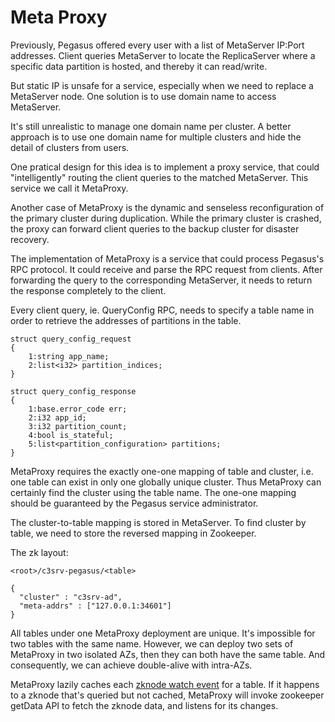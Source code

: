 # Meta Proxy

Previously, Pegasus offered every user with a list of MetaServer IP:Port addresses. Client queries MetaServer to locate the ReplicaServer where a specific data partition is hosted, and thereby it can read/write. 

But static IP is unsafe for a service, especially when we need to replace a MetaServer node. One solution is to use domain name to access MetaServer.

It's still unrealistic to manage one domain name per cluster. A better approach is to use one domain name for multiple clusters and hide the detail of clusters from users.

One pratical design for this idea is to implement a proxy service, that could "intelligently" routing the client queries to the matched MetaServer. This service we call it MetaProxy.

Another case of MetaProxy is the dynamic and senseless reconfiguration of the primary cluster during duplication. While the primary cluster is crashed, the proxy can forward client queries to the backup cluster for disaster recovery.

The implementation of MetaProxy is a service that could process Pegasus's RPC protocol. It could receive and parse the RPC request from clients. After forwarding the query to the corresponding MetaServer, it needs to return the response completely to the client.

Every client query, ie. QueryConfig RPC, needs to specify a table name in order to retrieve the addresses of partitions in the table. 

```thrift
struct query_config_request
{
    1:string app_name;
    2:list<i32> partition_indices;
}

struct query_config_response
{
    1:base.error_code err;
    2:i32 app_id;
    3:i32 partition_count;
    4:bool is_stateful;
    5:list<partition_configuration> partitions;
}
```

MetaProxy requires the exactly one-one mapping of table and cluster, i.e. one table can exist in only one globally unique cluster. Thus MetaProxy can certainly find the cluster using the table name.
The one-one mapping should be guaranteed by the Pegasus service administrator.

The cluster-to-table mapping is stored in MetaServer. To find cluster by table, we need to store the reversed mapping in Zookeeper.

The zk layout:

```
<root>/c3srv-pegasus/<table>

{
  "cluster" : "c3srv-ad",
  "meta-addrs" : ["127.0.0.1:34601"]
}
```

All tables under one MetaProxy deployment are unique. It's impossible for two tables with the same name. However, we can deploy two sets of MetaProxy in two isolated AZs, then they can both have the same table. And consequently, we can achieve double-alive with intra-AZs.

MetaProxy lazily caches each [zknode watch event](https://zookeeper.apache.org/doc/r3.3.5/zookeeperProgrammers.html#ch_zkWatches) for a table. If it happens to a zknode that's queried but not cached, MetaProxy will invoke zookeeper getData API to fetch the zknode data, and listens for its changes.
